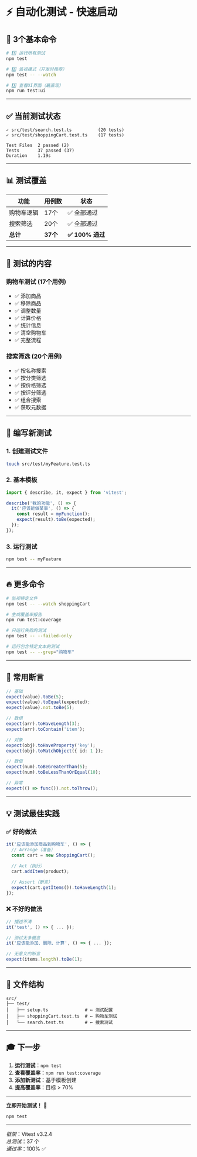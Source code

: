 # ⚡ 自动化测试 - 快速启动

## 🎯 3个基本命令

```bash
# 1️⃣ 运行所有测试
npm test

# 2️⃣ 监视模式（开发时推荐）
npm test -- --watch

# 3️⃣ 查看UI界面（最直观）
npm run test:ui
```

---

## ✅ 当前测试状态

```
✓ src/test/search.test.ts          (20 tests)
✓ src/test/shoppingCart.test.ts    (17 tests)

Test Files  2 passed (2)
Tests       37 passed (37)
Duration    1.19s
```

---

## 📊 测试覆盖

| 功能 | 用例数 | 状态 |
|------|--------|------|
| 购物车逻辑 | 17个 | ✅ 全部通过 |
| 搜索筛选 | 20个 | ✅ 全部通过 |
| **总计** | **37个** | **✅ 100% 通过** |

---

## 🚀 测试的内容

### 购物车测试 (17个用例)
- ✅ 添加商品
- ✅ 移除商品
- ✅ 调整数量
- ✅ 计算价格
- ✅ 统计信息
- ✅ 清空购物车
- ✅ 完整流程

### 搜索筛选 (20个用例)
- ✅ 按名称搜索
- ✅ 按分类筛选
- ✅ 按价格筛选
- ✅ 按评分筛选
- ✅ 组合搜索
- ✅ 获取元数据

---

## 📝 编写新测试

### 1. 创建测试文件
```bash
touch src/test/myFeature.test.ts
```

### 2. 基本模板
```typescript
import { describe, it, expect } from 'vitest';

describe('我的功能', () => {
  it('应该能做某事', () => {
    const result = myFunction();
    expect(result).toBe(expected);
  });
});
```

### 3. 运行测试
```bash
npm test -- myFeature
```

---

## 🔥 更多命令

```bash
# 监视特定文件
npm test -- --watch shoppingCart

# 生成覆盖率报告
npm run test:coverage

# 只运行失败的测试
npm test -- --failed-only

# 运行包含特定文本的测试
npm test -- --grep="购物车"
```

---

## 📖 常用断言

```typescript
// 基础
expect(value).toBe(5);
expect(value).toEqual(expected);
expect(value).not.toBe(5);

// 数组
expect(arr).toHaveLength(3);
expect(arr).toContain('item');

// 对象
expect(obj).toHaveProperty('key');
expect(obj).toMatchObject({ id: 1 });

// 数值
expect(num).toBeGreaterThan(5);
expect(num).toBeLessThanOrEqual(10);

// 异常
expect(() => func()).not.toThrow();
```

---

## 💡 测试最佳实践

### ✅ 好的做法
```typescript
it('应该能添加商品到购物车', () => {
  // Arrange（准备）
  const cart = new ShoppingCart();

  // Act（执行）
  cart.addItem(product);

  // Assert（断言）
  expect(cart.getItems()).toHaveLength(1);
});
```

### ❌ 不好的做法
```typescript
// 描述不清
it('test', () => { ... });

// 测试太多概念
it('应该能添加、删除、计算', () => { ... });

// 无意义的断言
expect(items.length).toBe(1);
```

---

## 📁 文件结构

```
src/
├── test/
│   ├── setup.ts              # ← 测试配置
│   ├── shoppingCart.test.ts  # ← 购物车测试
│   └── search.test.ts        # ← 搜索测试
```

---

## 🎓 下一步

1. **运行测试**：`npm test`
2. **查看覆盖率**：`npm run test:coverage`
3. **添加新测试**：基于模板创建
4. **提高覆盖率**：目标 > 70%

---

**立即开始测试！** 🧪

```bash
npm test
```

---

*框架*：Vitest v3.2.4  
*总测试*：37 个  
*通过率*：100% ✅
























